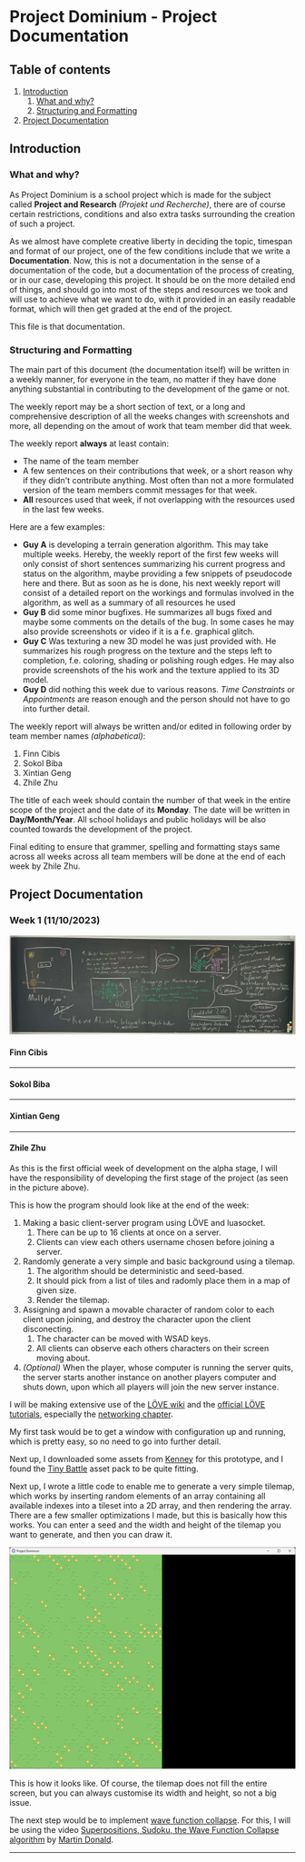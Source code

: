 # Project Dominium - Project Documentation

## Table of contents

1. [Introduction](#introduction)
    1. [What and why?](#what-and-why)
    2. [Structuring and Formatting](#structuring-and-formatting)
2. [Project Documentation](#project-documentation)

## Introduction

### What and why?

As Project Dominium is a school project which is made for the subject called **Project and Research** *(Projekt und Recherche)*, there are of course certain restrictions, conditions and also extra tasks surrounding the creation of such a project.

As we almost have complete creative liberty in deciding the topic, timespan and format of our project, one of the few conditions include that we write a **Documentation**. Now, this is not a documentation in the sense of a documentation of the code, but a documentation of the process of creating, or in our case, developing this project. It should be on the more detailed end of things, and should go into most of the steps and resources we took and will use to achieve what we want to do, with it provided in an easily readable format, which will then get graded at the end of the project.

This file is that documentation.

### Structuring and Formatting

The main part of this document (the documentation itself) will be written in a weekly manner, for everyone in the team, no matter if they have done anything substantial in contributing to the development of the game or not.

The weekly report may be a short section of text, or a long and comprehensive description of all the weeks changes with screenshots and more, all depending on the amout of work that team member did that week.

The weekly report **always** at least contain:

- The name of the team member
- A few sentences on their contributions that week, or a short reason why if they didn't contribute anything. Most often than not a more formulated version of the team members commit messages for that week.
- **All** resources used that week, if not overlapping with the resources used in the last few weeks.

Here are a few examples:

- **Guy A** is developing a terrain generation algorithm. This may take multiple weeks. Hereby, the weekly report of the first few weeks will only consist of short sentences summarizing his current progress and status on the algorithm, maybe providing a few snippets of pseudocode here and there. But as soon as he is done, his next weekly report will consist of a detailed report on the workings and formulas involved in the algorithm, as well as a summary of all resources he used
- **Guy B** did some minor bugfixes. He summarizes all bugs fixed and maybe some comments on the details of the bug. In some cases he may also provide screenshots or video if it is a f.e. graphical glitch.
- **Guy C** Was texturing a new 3D model he was just provided with. He summarizes his rough progress on the texture and the steps left to completion, f.e. coloring, shading or polishing rough edges. He may also provide screenshots of the his work and the texture applied to its 3D model.
- **Guy D** did nothing this week due to various reasons. *Time Constraints* or *Appointments* are reason enough and the person should not have to go into further detail.

The weekly report will always be written and/or edited in following order by team member names *(alphabetical)*:

1. Finn Cibis
2. Sokol Biba
3. Xintian Geng
4. Zhile Zhu

The title of each week should contain the number of that week in the entire scope of the project and the date of its **Monday**. The date will be written in **Day/Month/Year**. All school holidays and public holidays will be also counted towards the development of the project.

Final editing to ensure that grammer, spelling and formatting stays same across all weeks across all team members will be done at the end of each week by Zhile Zhu.

## Project Documentation

### Week 1 (11/10/2023)

![Alpha phase planning](Assets/AlphaPlanningBlackboard.png)

#### Finn Cibis

[//]: # (Text goes between seperator and name)

---

#### Sokol Biba

[//]: # (Text goes between seperator and name)

---

#### Xintian Geng

[//]: # (Text goes between seperator and name)

---

#### Zhile Zhu

As this is the first official week of development on the alpha stage, I will have the responsibility of developing the first stage of the project (as seen in the picture above).

This is how the program should look like at the end of the week:

1. Making a basic client-server program using LÖVE and luasocket.
    1. There can be up to 16 clients at once on a server.
    2. Clients can view each others username chosen before joining a server.
2. Randomly generate a very simple and basic background using a tilemap.
    1. The algorithm should be deterministic and seed-based.
    2. It should pick from a list of tiles and radomly place them in a map of given size.
    3. Render the tilemap.
3. Assigning and spawn a movable character of random color to each client upon joining, and destroy the character upon the client disconecting.
    1. The character can be moved with WSAD keys.
    2. All clients can observe each others characters on their screen moving about.
4. *(Optional)* When the player, whose computer is running the server quits, the server starts another instance on another players computer and shuts down, upon which all players will join the new server instance.

I will be making extensive use of the [LÖVE wiki](https://love2d.org/wiki/love) and the [official LÖVE tutorials](https://love2d.org/wiki/Category:Tutorials), especially the [networking chapter](https://love2d.org/wiki/Tutorial:Networking_with_UDP).

My first task would be to get a window with configuration up and running, which is pretty easy, so no need to go into further detail.

Next up, I downloaded some assets from [Kenney](https://kenney.nl) for this prototype, and I found the [Tiny Battle](https://kenney.nl/assets/tiny-battle) asset pack to be quite fitting.

Next up, I wrote a little code to enable me to generate a very simple tilemap, which works by inserting random elements of an array containing all available indexes into a tileset into a 2D array, and then rendering the array. There are a few smaller optimizations I made, but this is basically how this works. You can enter a seed and the width and height of the tilemap you want to generate, and then you can draw it.

![Screenshot Tilemap Generation Basic](Assets/ScreenshotTilemapGenerationBasic.png)

This is how it looks like. Of course, the tilemap does not fill the entire screen, but you can always customise its width and height, so not a big issue.

The next step would be to implement [wave function collapse](https://en.wikipedia.org/wiki/Wave_function_collapse). For this, I will be using the video [Superpositions, Sudoku, the Wave Function Collapse algorithm](https://www.youtube.com/watch?v=2SuvO4Gi7uY) by [Martin Donald](https://www.youtube.com/@MartinDonald).

---
